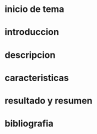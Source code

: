 # inicio de tema
# introduccion
# descripcion
# caracteristicas
# resultado y resumen
# bibliografia
